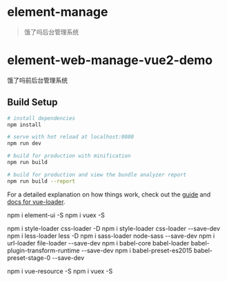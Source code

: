 # element-manage

> 饿了吗后台管理系统

# element-web-manage-vue2-demo
饿了吗前后台管理系统


## Build Setup

``` bash
# install dependencies
npm install

# serve with hot reload at localhost:8080
npm run dev

# build for production with minification
npm run build

# build for production and view the bundle analyzer report
npm run build --report
```

For a detailed explanation on how things work, check out the [guide](http://vuejs-templates.github.io/webpack/) and [docs for vue-loader](http://vuejs.github.io/vue-loader).


npm i element-ui -S
npm i vuex -S

npm i style-loader css-loader -D
npm i style-loader css-loader --save-dev
npm i less-loader less -D
npm i sass-loader node-sass --save-dev
npm i url-loader file-loader --save-dev
npm i babel-core babel-loader babel-plugin-transform-runtime --save-dev
npm i babel-preset-es2015 babel-preset-stage-0 --save-dev

npm i vue-resource -S
npm i vuex -S


